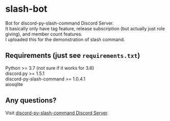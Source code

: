 # slash-bot
Bot for discord-py-slash-command Discord Server.  
It basically only have tag feature, release subscription 
(but actually just role giving), and member count features.  
I uploaded this for the demonstration of slash command.

## Requirements (just see `requirements.txt`)
Python >= 3.7 (not sure if it works for 3.6)  
discord.py >= 1.5.1  
discord-py-slash-command >= 1.0.4.1  
aiosqlite

## Any questions?
Visit [discord-py-slash-command Discord Server](https://discord.gg/KkgMBVuEkx).
